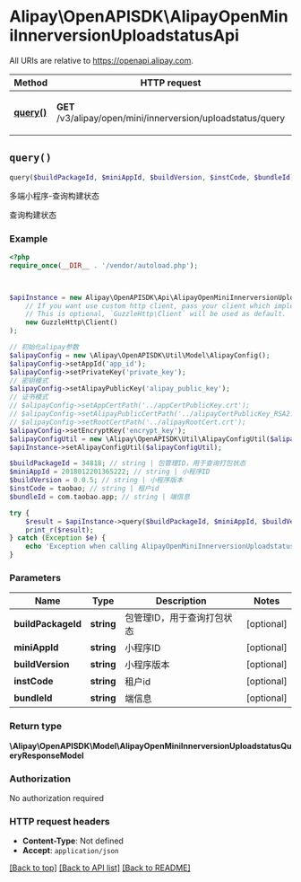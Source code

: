 # Alipay\OpenAPISDK\AlipayOpenMiniInnerversionUploadstatusApi

All URIs are relative to https://openapi.alipay.com.

Method | HTTP request | Description
------------- | ------------- | -------------
[**query()**](AlipayOpenMiniInnerversionUploadstatusApi.md#query) | **GET** /v3/alipay/open/mini/innerversion/uploadstatus/query | 多端小程序-查询构建状态


## `query()`

```php
query($buildPackageId, $miniAppId, $buildVersion, $instCode, $bundleId): \Alipay\OpenAPISDK\Model\AlipayOpenMiniInnerversionUploadstatusQueryResponseModel
```

多端小程序-查询构建状态

查询构建状态

### Example

```php
<?php
require_once(__DIR__ . '/vendor/autoload.php');



$apiInstance = new Alipay\OpenAPISDK\Api\AlipayOpenMiniInnerversionUploadstatusApi(
    // If you want use custom http client, pass your client which implements `GuzzleHttp\ClientInterface`.
    // This is optional, `GuzzleHttp\Client` will be used as default.
    new GuzzleHttp\Client()
);

// 初始化alipay参数
$alipayConfig = new \Alipay\OpenAPISDK\Util\Model\AlipayConfig();
$alipayConfig->setAppId('app_id');
$alipayConfig->setPrivateKey('private_key');
// 密钥模式
$alipayConfig->setAlipayPublicKey('alipay_public_key');
// 证书模式
// $alipayConfig->setAppCertPath('../appCertPublicKey.crt');
// $alipayConfig->setAlipayPublicCertPath('../alipayCertPublicKey_RSA2.crt');
// $alipayConfig->setRootCertPath('../alipayRootCert.crt');
$alipayConfig->setEncryptKey('encrypt_key');
$alipayConfigUtil = new \Alipay\OpenAPISDK\Util\AlipayConfigUtil($alipayConfig);
$apiInstance->setAlipayConfigUtil($alipayConfigUtil);

$buildPackageId = 34818; // string | 包管理ID，用于查询打包状态
$miniAppId = 2018012201365222; // string | 小程序ID
$buildVersion = 0.0.5; // string | 小程序版本
$instCode = taobao; // string | 租户id
$bundleId = com.taobao.app; // string | 端信息

try {
    $result = $apiInstance->query($buildPackageId, $miniAppId, $buildVersion, $instCode, $bundleId);
    print_r($result);
} catch (Exception $e) {
    echo 'Exception when calling AlipayOpenMiniInnerversionUploadstatusApi->query: ', $e->getMessage(), PHP_EOL;
}
```

### Parameters

Name | Type | Description  | Notes
------------- | ------------- | ------------- | -------------
 **buildPackageId** | **string**| 包管理ID，用于查询打包状态 | [optional]
 **miniAppId** | **string**| 小程序ID | [optional]
 **buildVersion** | **string**| 小程序版本 | [optional]
 **instCode** | **string**| 租户id | [optional]
 **bundleId** | **string**| 端信息 | [optional]

### Return type

**\Alipay\OpenAPISDK\Model\AlipayOpenMiniInnerversionUploadstatusQueryResponseModel**

### Authorization

No authorization required

### HTTP request headers

- **Content-Type**: Not defined
- **Accept**: `application/json`

[[Back to top]](#) [[Back to API list]](../../README.md#api-endpoints)
[[Back to README]](../../README.md)
